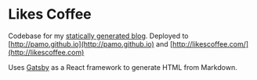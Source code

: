 Likes Coffee
=============================
Codebase for my [statically generated blog](http://likescoffee.com/).
Deployed to [http://pamo.github.io](http://pamo.github.io) and [http://likescoffee.com/](http://likescoffee.com)

Uses [Gatsby](https://github.com/gatsbyjs/gatsby) as a React framework to generate HTML from Markdown.

